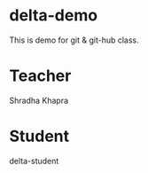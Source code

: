 # delta-demo
This is demo for git &amp; git-hub class.

# Teacher 
Shradha Khapra

# Student
delta-student
